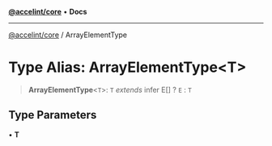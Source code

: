 [**@accelint/core**](../README.md) • **Docs**

***

[@accelint/core](../README.md) / ArrayElementType

# Type Alias: ArrayElementType\<T\>

> **ArrayElementType**\<`T`\>: `T` *extends* infer E[] ? `E` : `T`

## Type Parameters

• **T**
